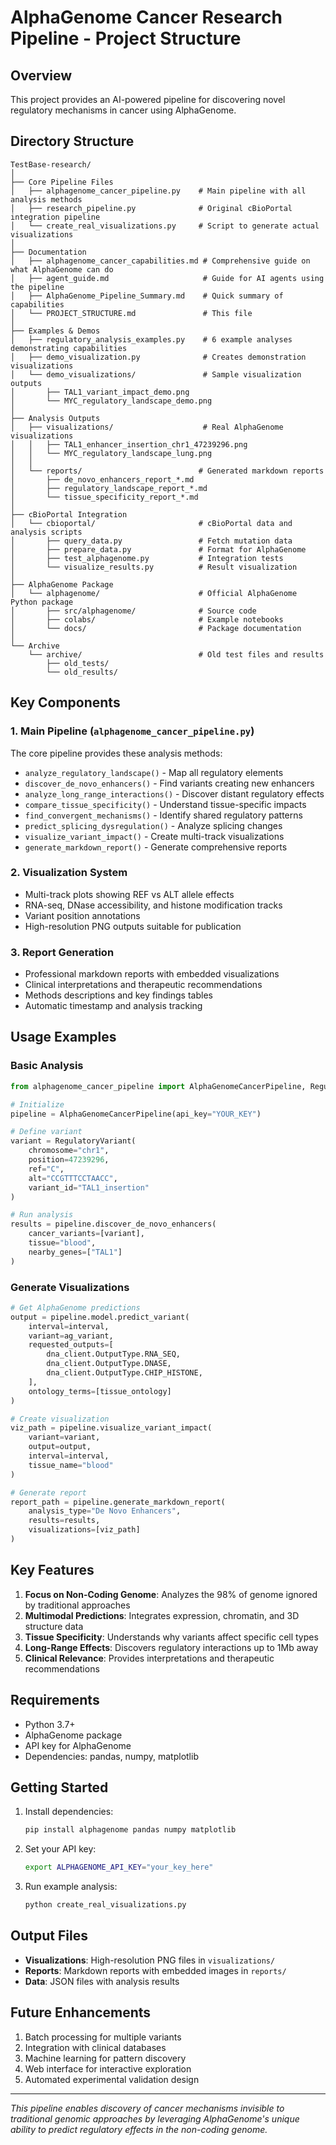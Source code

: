 # AlphaGenome Cancer Research Pipeline - Project Structure

## Overview
This project provides an AI-powered pipeline for discovering novel regulatory mechanisms in cancer using AlphaGenome.

## Directory Structure

```
TestBase-research/
│
├── Core Pipeline Files
│   ├── alphagenome_cancer_pipeline.py    # Main pipeline with all analysis methods
│   ├── research_pipeline.py              # Original cBioPortal integration pipeline
│   └── create_real_visualizations.py     # Script to generate actual visualizations
│
├── Documentation
│   ├── alphagenome_cancer_capabilities.md # Comprehensive guide on what AlphaGenome can do
│   ├── agent_guide.md                     # Guide for AI agents using the pipeline
│   ├── AlphaGenome_Pipeline_Summary.md    # Quick summary of capabilities
│   └── PROJECT_STRUCTURE.md               # This file
│
├── Examples & Demos
│   ├── regulatory_analysis_examples.py    # 6 example analyses demonstrating capabilities
│   ├── demo_visualization.py              # Creates demonstration visualizations
│   └── demo_visualizations/               # Sample visualization outputs
│       ├── TAL1_variant_impact_demo.png
│       └── MYC_regulatory_landscape_demo.png
│
├── Analysis Outputs
│   ├── visualizations/                    # Real AlphaGenome visualizations
│   │   ├── TAL1_enhancer_insertion_chr1_47239296.png
│   │   └── MYC_regulatory_landscape_lung.png
│   │
│   └── reports/                          # Generated markdown reports
│       ├── de_novo_enhancers_report_*.md
│       ├── regulatory_landscape_report_*.md
│       └── tissue_specificity_report_*.md
│
├── cBioPortal Integration
│   └── cbioportal/                       # cBioPortal data and analysis scripts
│       ├── query_data.py                 # Fetch mutation data
│       ├── prepare_data.py               # Format for AlphaGenome
│       ├── test_alphagenome.py           # Integration tests
│       └── visualize_results.py          # Result visualization
│
├── AlphaGenome Package
│   └── alphagenome/                      # Official AlphaGenome Python package
│       ├── src/alphagenome/              # Source code
│       ├── colabs/                       # Example notebooks
│       └── docs/                         # Package documentation
│
└── Archive
    └── archive/                          # Old test files and results
        ├── old_tests/
        └── old_results/
```

## Key Components

### 1. Main Pipeline (`alphagenome_cancer_pipeline.py`)
The core pipeline provides these analysis methods:
- `analyze_regulatory_landscape()` - Map all regulatory elements
- `discover_de_novo_enhancers()` - Find variants creating new enhancers
- `analyze_long_range_interactions()` - Discover distant regulatory effects
- `compare_tissue_specificity()` - Understand tissue-specific impacts
- `find_convergent_mechanisms()` - Identify shared regulatory patterns
- `predict_splicing_dysregulation()` - Analyze splicing changes
- `visualize_variant_impact()` - Create multi-track visualizations
- `generate_markdown_report()` - Generate comprehensive reports

### 2. Visualization System
- Multi-track plots showing REF vs ALT allele effects
- RNA-seq, DNase accessibility, and histone modification tracks
- Variant position annotations
- High-resolution PNG outputs suitable for publication

### 3. Report Generation
- Professional markdown reports with embedded visualizations
- Clinical interpretations and therapeutic recommendations
- Methods descriptions and key findings tables
- Automatic timestamp and analysis tracking

## Usage Examples

### Basic Analysis
```python
from alphagenome_cancer_pipeline import AlphaGenomeCancerPipeline, RegulatoryVariant

# Initialize
pipeline = AlphaGenomeCancerPipeline(api_key="YOUR_KEY")

# Define variant
variant = RegulatoryVariant(
    chromosome="chr1",
    position=47239296,
    ref="C",
    alt="CCGTTTCCTAACC",
    variant_id="TAL1_insertion"
)

# Run analysis
results = pipeline.discover_de_novo_enhancers(
    cancer_variants=[variant],
    tissue="blood",
    nearby_genes=["TAL1"]
)
```

### Generate Visualizations
```python
# Get AlphaGenome predictions
output = pipeline.model.predict_variant(
    interval=interval,
    variant=ag_variant,
    requested_outputs=[
        dna_client.OutputType.RNA_SEQ,
        dna_client.OutputType.DNASE,
        dna_client.OutputType.CHIP_HISTONE,
    ],
    ontology_terms=[tissue_ontology]
)

# Create visualization
viz_path = pipeline.visualize_variant_impact(
    variant=variant,
    output=output,
    interval=interval,
    tissue_name="blood"
)

# Generate report
report_path = pipeline.generate_markdown_report(
    analysis_type="De Novo Enhancers",
    results=results,
    visualizations=[viz_path]
)
```

## Key Features

1. **Focus on Non-Coding Genome**: Analyzes the 98% of genome ignored by traditional approaches
2. **Multimodal Predictions**: Integrates expression, chromatin, and 3D structure data
3. **Tissue Specificity**: Understands why variants affect specific cell types
4. **Long-Range Effects**: Discovers regulatory interactions up to 1Mb away
5. **Clinical Relevance**: Provides interpretations and therapeutic recommendations

## Requirements

- Python 3.7+
- AlphaGenome package
- API key for AlphaGenome
- Dependencies: pandas, numpy, matplotlib

## Getting Started

1. Install dependencies:
   ```bash
   pip install alphagenome pandas numpy matplotlib
   ```

2. Set your API key:
   ```bash
   export ALPHAGENOME_API_KEY="your_key_here"
   ```

3. Run example analysis:
   ```bash
   python create_real_visualizations.py
   ```

## Output Files

- **Visualizations**: High-resolution PNG files in `visualizations/`
- **Reports**: Markdown reports with embedded images in `reports/`
- **Data**: JSON files with analysis results

## Future Enhancements

1. Batch processing for multiple variants
2. Integration with clinical databases
3. Machine learning for pattern discovery
4. Web interface for interactive exploration
5. Automated experimental validation design

---

*This pipeline enables discovery of cancer mechanisms invisible to traditional genomic approaches by leveraging AlphaGenome's unique ability to predict regulatory effects in the non-coding genome.*